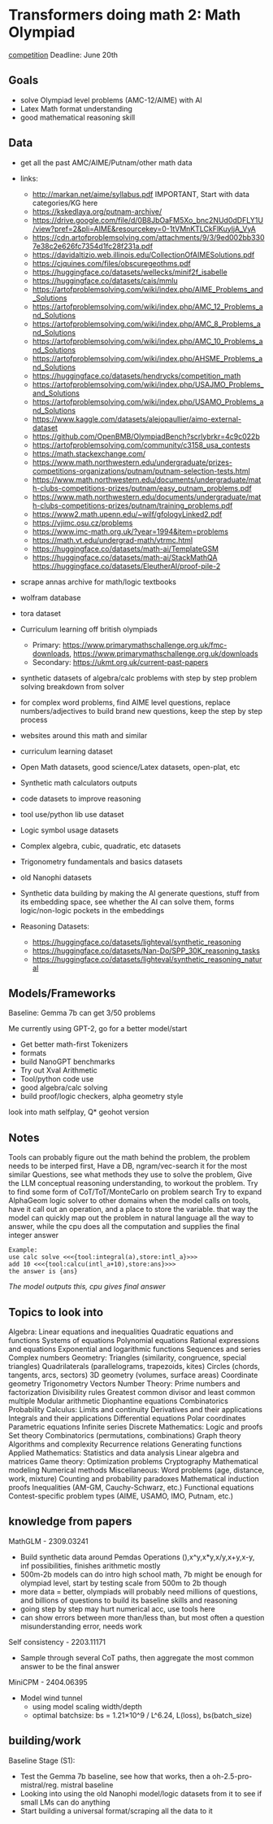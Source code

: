 # Transformers doing math 2: Math Olympiad

[competition](https://www.kaggle.com/competitions/ai-mathematical-olympiad-prize/overview)
Deadline: June 20th

## Goals
 - solve Olympiad level problems (AMC-12/AIME) with AI
 - Latex Math format understanding
 - good mathematical reasoning skill

## Data

 - get all the past AMC/AIME/Putnam/other math data
 - links:
    - http://markan.net/aime/syllabus.pdf IMPORTANT, Start with data categories/KG here
    - https://kskedlaya.org/putnam-archive/
    - https://drive.google.com/file/d/0B8JbOaFM5Xo_bnc2NUd0dDFLY1U/view?pref=2&pli=AIME&resourcekey=0-1tVMnKTLCkFlKuyljA_VyA
    - https://cdn.artofproblemsolving.com/attachments/9/3/9ed002bb3307e38c2e626fc7354d1fc28f231a.pdf
    - https://davidaltizio.web.illinois.edu/CollectionOfAIMESolutions.pdf
    - https://cjquines.com/files/obscuregeothms.pdf
    - https://huggingface.co/datasets/wellecks/minif2f_isabelle
    - https://huggingface.co/datasets/cais/mmlu
    - https://artofproblemsolving.com/wiki/index.php/AIME_Problems_and_Solutions
    - https://artofproblemsolving.com/wiki/index.php/AMC_12_Problems_and_Solutions
    - https://artofproblemsolving.com/wiki/index.php/AMC_8_Problems_and_Solutions
    - https://artofproblemsolving.com/wiki/index.php/AMC_10_Problems_and_Solutions
    - https://artofproblemsolving.com/wiki/index.php/AHSME_Problems_and_Solutions
    - https://huggingface.co/datasets/hendrycks/competition_math
    - https://artofproblemsolving.com/wiki/index.php/USAJMO_Problems_and_Solutions
    - https://artofproblemsolving.com/wiki/index.php/USAMO_Problems_and_Solutions
    - https://www.kaggle.com/datasets/alejopaullier/aimo-external-dataset
    - https://github.com/OpenBMB/OlympiadBench?scrlybrkr=4c9c022b
    - https://artofproblemsolving.com/community/c3158_usa_contests
    - https://math.stackexchange.com/
    - https://www.math.northwestern.edu/undergraduate/prizes-competitions-organizations/putnam/putnam-selection-tests.html
    - https://www.math.northwestern.edu/documents/undergraduate/math-clubs-competitions-prizes/putnam/easy_putnam_problems.pdf
    - https://www.math.northwestern.edu/documents/undergraduate/math-clubs-competitions-prizes/putnam/training_problems.pdf
    - https://www2.math.upenn.edu/~wilf/gfologyLinked2.pdf
    - https://vjimc.osu.cz/problems
    - https://www.imc-math.org.uk/?year=1994&item=problems
    - https://math.vt.edu/undergrad-math/vtrmc.html
    - https://huggingface.co/datasets/math-ai/TemplateGSM
    - https://huggingface.co/datasets/math-ai/StackMathQA
https://huggingface.co/datasets/EleutherAI/proof-pile-2

 - scrape annas archive for math/logic textbooks
 - wolfram database
 - tora dataset
 - Curriculum learning off british olympiads
    - Primary: https://www.primarymathschallenge.org.uk/fmc-downloads, https://www.primarymathschallenge.org.uk/downloads
    - Secondary: https://ukmt.org.uk/current-past-papers
 - synthetic datasets of algebra/calc problems with step by step problem solving breakdown from solver
 - for complex word problems, find AIME level questions, replace numbers/adjectives to build brand new questions, keep the step by step process
 - websites around this math and similar
 - curriculum learning dataset
 - Open Math datasets, good science/Latex datasets, open-plat, etc
 - Synthetic math calculators outputs
 - code datasets to improve reasoning
 - tool use/python lib use dataset
 - Logic symbol usage datasets
 - Complex algebra, cubic, quadratic, etc datasets
 - Trigonometry fundamentals and basics datasets
 - old Nanophi datasets
 - Synthetic data building by making the AI generate questions, stuff from its embedding space, see whether the AI can solve them, forms logic/non-logic pockets in the embeddings
 - Reasoning Datasets:
    - https://huggingface.co/datasets/lighteval/synthetic_reasoning
    - https://huggingface.co/datasets/Nan-Do/SPP_30K_reasoning_tasks
    - https://huggingface.co/datasets/lighteval/synthetic_reasoning_natural

## Models/Frameworks

Baseline: Gemma 7b can get 3/50 problems

Me currently using GPT-2, go for a better model/start
 - Get better math-first Tokenizers
 - formats
 - build NanoGPT benchmarks
 - Try out Xval Arithmetic
 - Tool/python code use
 - good algebra/calc solving
 - build proof/logic checkers, alpha geometry style

look into math selfplay, Q* geohot version

## Notes
Tools can probably figure out the math behind the problem, the problem needs to be interped first, Have a DB, ngram/vec-search it for the most similar Questions, see what methods they use to solve the problem, Give the LLM conceptual reasoning understanding, to workout the problem.
Try to find some form of CoT/ToT/MonteCarlo on problem search
Try to expand AlphaGeom logic solver to other domains
when the model calls on tools, have it call out an operation, and a place to store the variable. that way the model can quickly map out the problem in natural language all the way to answer, while the cpu does all the computation and supplies the final integer answer

```
Example:
use calc solve <<<{tool:integral(a),store:intl_a}>>>
add 10 <<<{tool:calcu(intl_a+10),store:ans}>>>
the answer is {ans}
```
*The model outputs this, cpu gives final answer*

## Topics to look into
Algebra:
  Linear equations and inequalities
  Quadratic equations and functions
  Systems of equations
  Polynomial equations
  Rational expressions and equations
  Exponential and logarithmic functions
  Sequences and series
  Complex numbers
Geometry:
  Triangles (similarity, congruence, special triangles)
  Quadrilaterals (parallelograms, trapezoids, kites)
  Circles (chords, tangents, arcs, sectors)
  3D geometry (volumes, surface areas)
  Coordinate geometry
  Trigonometry
  Vectors
Number Theory:
  Prime numbers and factorization
  Divisibility rules
  Greatest common divisor and least common multiple
  Modular arithmetic
  Diophantine equations
  Combinatorics
  Probability
Calculus:
  Limits and continuity
  Derivatives and their applications
  Integrals and their applications
  Differential equations
  Polar coordinates
  Parametric equations
  Infinite series
Discrete Mathematics:
  Logic and proofs
  Set theory
  Combinatorics (permutations, combinations)
  Graph theory
  Algorithms and complexity
  Recurrence relations
  Generating functions
Applied Mathematics:
  Statistics and data analysis
  Linear algebra and matrices
Game theory:
  Optimization problems
  Cryptography
  Mathematical modeling
  Numerical methods
Miscellaneous:
  Word problems (age, distance, work, mixture)
  Counting and probability paradoxes
  Mathematical induction proofs
  Inequalities (AM-GM, Cauchy-Schwarz, etc.)
  Functional equations
  Contest-specific problem types (AIME, USAMO, IMO, Putnam, etc.)
  
## knowledge from papers

MathGLM - 2309.03241
 - Build synthetic data around Pemdas Operations (),x^y,x*y,x/y,x+y,x-y, inf possibilities, finishes arithmetic mostly
 - 500m-2b models can do intro high school math, 7b might be enough for olympiad level, start by testing scale from 500m to 2b though
 - more data = better, olympiads will probably need millions of questions, and billions of questions to build its baseline skills and reasoning
 - going step by step may hurt numerical acc, use tools here
 - can show errors between more than/less than, but most often a question misunderstanding error, needs work

Self consistency - 2203.11171
 - Sample through several CoT paths, then aggregate the most common answer to be the final answer

MiniCPM - 2404.06395
 - Model wind tunnel
    - using model scaling width/depth
    - optimal batchsize: bs = 1.21×10^9 / L^6.24, L(loss), bs(batch_size) 

## building/work

Baseline Stage (S1):
 - Test the Gemma 7b baseline, see how that works, then a oh-2.5-pro-mistral/reg. mistral baseline
 - Looking into using the old Nanophi model/logic datasets from it to see if small LMs can do anything
 - Start building a universal format/scraping all the data to it



